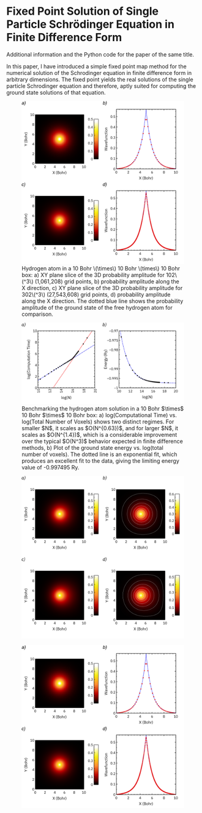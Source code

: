 # Fixed Point Solution of Single Particle Schrödinger Equation in Finite Difference Form

Additional information and the Python code for the paper of the same title.

In this paper, I have introduced a simple fixed point map method for the numerical
solution of the Schrodinger equation in finite difference form in arbitrary dimensions.
The fixed point yields the real solutions of the single particle Schrodinger equation and
therefore, aptly suited for computing the ground state solutions of that equation.

<figure>
  <img src="Images/FIG01.png" alt="Alt text" />
  <figcaption>Hydrogen atom in a 10 Bohr \(\times\) 10 Bohr \(times\) 10 Bohr box: a) XY plane slice of
the 3D probability amplitude for 102\(^3\) (1,061,208) grid points, b) probability amplitude
along the X direction, c) XY plane slice of the 3D probability amplitude for
302\(^3\) (27,543,608) grid points, d) probability amplitude along the X direction. The
dotted blue line shows the probability amplitude of the ground state of the free hydrogen
atom for comparison.</figcaption>
</figure>

<figure>
  <img src="Images/FIG02.png" alt="Alt text" />
  <figcaption>Benchmarking the hydrogen atom solution in a 10 Bohr $\times$ 10 Bohr $\times$ 10 Bohr box: a) log(Computational Time) vs. log(Total Number of Voxels) shows two distinct regimes. For smaller $N$, it scales as $O(N^{0.63})$, and for larger $N$, it scales as $O(N^{1.4})$, which is a considerable improvement over the typical $O(N^3)$ behavior expected in finite difference methods, b) Plot of the ground state energy vs. log(total number of voxels). The dotted line is an exponential fit, which produces an excellent fit to the data, giving the limiting energy value of -0.997495 Ry.</figcaption>
</figure>

<figure>
  <img src="Images/FIG04.png" alt="Alt text" />
  <figcaption></figcaption>
</figure>

<figure>
  <img src="Images/FIG01.png" alt="Alt text" />
  <figcaption></figcaption>
</figure>

